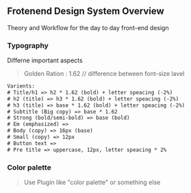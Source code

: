 ## Frotenend Design System Overview

Theory and Workflow for the day to day front-end design

### Typography
Differne important aspects
> Golden Ration : 1.62 // difference between font-size lavel

```txt
Varients:
# Title/h1 => h2 * 1.62 (bold) + letter speacing (-2%)
# h2 (title) => h3 * 1.62 (bold) + letter speacing (-2%)
# h3 (title) => base * 1.62 (bold) + letter speacing (-2%)
# Subtitle (Big copy) => base * 1.62
# Strong (bold/semi-bold) => base (bold)
# Em (emphasized) =>
# Body (copy) => 16px (base)
# Small (copy) => 12px
# Button text =>
# Pre title => uppercase, 12px, letter speacing * 2%
```

### Color palette
> Use Plugin like "color palette" or something else



